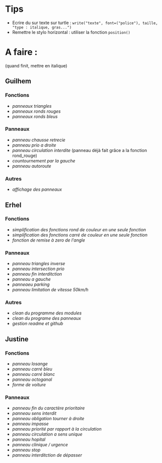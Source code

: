 # Tips
- Ecrire du  sur texte sur turtle : `write("texte", font=("police"), taille, "type : italique, gras...")`
- Remettre le stylo horizontal : utiliser la fonction `position()`

# A faire :
(quand finit, mettre en italique)

## Guilhem
### Fonctions
- _panneaux triangles_
- _panneaux ronds rouges_
- _panneaux ronds bleus_

### Panneaux
- _panneau chausse retrecie_
- _panneau prio a droite_
- _panneau circulation interdite_ (panneau déjà fait grâce a la fonction rond_rouge)
- _countournement par la gauche_
- _panneau autoroute_

### Autres
- _affichage des panneaux_


## Erhel
### Fonctions
- _simplification des fonctions rond de couleur en une seule fonction_
- _simplification des fonctions carré de couleur en une seule fonction_
- _fonction de remise à zero de l'angle_

### Panneaux
- _panneau triangles inverse_
- _panneau intersection prio_
- _panneau fin interditction_
- _panneau a gauche_
- _panneaeu parking_
- _panneau limitation de vitesse 50km/h_

### Autres
- _clean du programme des modules_
- _clean du programe des panneaux_
- _gestion readme et github_


## Justine

### Fonctions
- _panneau losange_
- _panneau carré bleu_
- _panneau carré blanc_
- _panneau octoganal_
- _forme de voiture_

### Panneaux
- _panneau fin du caractère prioritaire_
- _panneau sens interdit_
- _panneau obligation tourner à droite_
- _panneau impasse_ 
- _panneau priorité par rapport à la circulation_
- _panneau circulation a sens unique_ 
- _panneau hopital_
- _panneau clinique / urgence_
- _panneau stop_
- _panneau interditction de dépasser_

